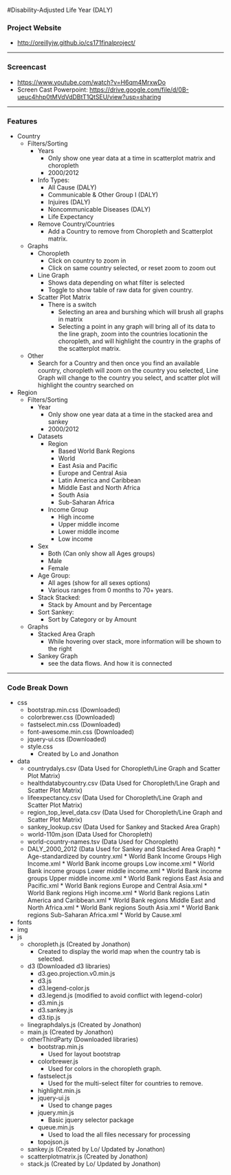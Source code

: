 #Disability-Adjusted Life Year (DALY)

### Project Website
* http://oreillyjw.github.io/cs171finalproject/

---
### Screencast
* https://www.youtube.com/watch?v=H6qm4MrxwDo
* Screen Cast Powerpoint: https://drive.google.com/file/d/0B-ueuc4hhp0tMVdVdDBtT1QtSEU/view?usp=sharing

---
### Features

* Country 
    * Filters/Sorting
        * Years
            * Only show one year data at a time in scatterplot matrix and choropleth
            * 2000/2012
        * Info Types:
            * All Cause (DALY)
            * Communicable & Other Group I (DALY)
            * Injuires (DALY)
            * Noncommunicable Diseases (DALY)
            * Life Expectancy 
        * Remove Country/Countries
            * Add a Country to remove from Choropleth and Scatterplot matrix.
    * Graphs
        * Choropleth
            * Click on country to zoom in
            * Click on same country selected, or reset zoom to zoom out
        * Line Graph
            * Shows data depending on what filter is selected 
            * Toggle to show table of raw data for given country.
        * Scatter Plot Matrix  
            * There is a switch
                * Selecting an area and burshing which will brush all graphs in matrix
                * Selecting a point in any graph will bring all of its data to the line graph, zoom into the countries locationin the choropleth,
                 and will highlight the country in the graphs of the scatterplot matrix.
    * Other
        * Search for a Country and then once you find an available country, choropleth will zoom on the country you selected, 
        Line Graph will change to the country you select, and scatter plot will highlight the country searched on
* Region
    * Filters/Sorting
        * Year
            * Only show one year data at a time in the stacked area and sankey
            * 2000/2012   
        * Datasets
            * Region
                * Based World Bank Regions
                * World
                * East Asia and Pacific
                * Europe and Central Asia
                * Latin America and Caribbean
                * Middle East and North Africa
                * South Asia
                * Sub-Saharan Africa
            * Income Group
                * High income
                * Upper middle income
                * Lower middle income
                * Low income
        * Sex
            * Both (Can only show all Ages groups) 
            * Male
            * Female
        * Age Group:
            * All ages (show for all sexes options)
            * Various ranges from 0 months to 70+ years.
        * Stack Stacked:
            * Stack by Amount and by Percentage  
        * Sort Sankey:
            * Sort by Category or by Amount
    * Graphs
        * Stacked Area Graph
            * While hovering over stack, more information will be shown to the right
        * Sankey Graph
            * see the data flows. And how it is connected
---------------------------------------------------------
### Code Break Down

* css
    * bootstrap.min.css (Downloaded)
    * colorbrewer.css (Downloaded)
    * fastselect.min.css (Downloaded)
    * font-awesome.min.css (Downloaded)
    * jquery-ui.css (Downloaded)
    * style.css
        * Created by Lo and Jonathon 
* data
    * countrydalys.csv (Data Used for Choropleth/Line Graph and Scatter Plot Matrix)
    * healthdatabycountry.csv (Data Used for Choropleth/Line Graph and Scatter Plot Matrix)
    * lifeexpectancy.csv (Data Used for Choropleth/Line Graph and Scatter Plot Matrix)
    * region_top_level_data.csv (Data Used for Choropleth/Line Graph and Scatter Plot Matrix)
    * sankey_lookup.csv (Data Used for Sankey and Stacked Area Graph)
    * world-110m.json (Data Used for Choropleth)
    * world-country-names.tsv (Data Used for Choropleth)
    * DALY_2000_2012 (Data Used for Sankey and Stacked Area Graph)
          * Age-standardized by country.xml
          * World Bank Income Groups High Income.xml
          * World Bank income groups Low income.xml
          * World Bank income groups Lower middle income.xml
          * World Bank income groups Upper middle income.xml
          * World Bank regions East Asia and Pacific.xml
          * World Bank regions Europe and Central Asia.xml
          * World Bank regions High income.xml
          * World Bank regions Latin America and Caribbean.xml
          * World Bank regions Middle East and North Africa.xml
          * World Bank regions South Asia.xml
          * World Bank regions Sub-Saharan Africa.xml
          * World by Cause.xml
* fonts
* img
* js
    * choropleth.js (Created by Jonathon)
        * Created to display the world map when the country tab is selected. 
    * d3 (Downloaded d3 libraries)
        * d3.geo.projection.v0.min.js
        * d3.js
        * d3.legend-color.js
        * d3.legend.js (modified to avoid conflict with legend-color)
        * d3.min.js
        * d3.sankey.js
        * d3.tip.js
    * linegraphdalys.js (Created by Jonathon)
    * main.js (Created by Jonathon)
    * otherThirdParty (Downloaded libraries)
        * bootstrap.min.js
            * Used for layout bootstrap
        * colorbrewer.js
            * Used for colors in the choropleth graph. 
        * fastselect.js
            * Used for the multi-select filter for countries to remove. 
        * highlight.min.js
        * jquery-ui.js
            * Used to change pages
        * jquery.min.js
            * Basic jquery selector package
        * queue.min.js
            * Used to load the all files necessary for processing
        * topojson.js
    * sankey.js (Created by Lo/ Updated by Jonathon)
    * scatterplotmatrix.js (Created by Jonathon)
    * stack.js (Created by Lo/ Updated by Jonathon)
